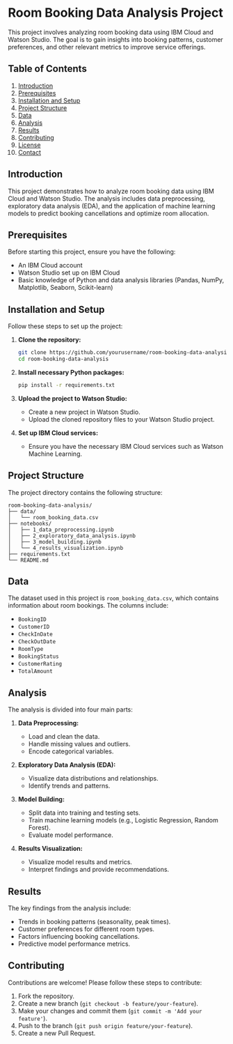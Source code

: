
# Room Booking Data Analysis Project

This project involves analyzing room booking data using IBM Cloud and Watson Studio. The goal is to gain insights into booking patterns, customer preferences, and other relevant metrics to improve service offerings.

## Table of Contents
1. [Introduction](#introduction)
2. [Prerequisites](#prerequisites)
3. [Installation and Setup](#installation-and-setup)
4. [Project Structure](#project-structure)
5. [Data](#data)
6. [Analysis](#analysis)
7. [Results](#results)
8. [Contributing](#contributing)
9. [License](#license)
10. [Contact](#contact)

## Introduction
This project demonstrates how to analyze room booking data using IBM Cloud and Watson Studio. The analysis includes data preprocessing, exploratory data analysis (EDA), and the application of machine learning models to predict booking cancellations and optimize room allocation.

## Prerequisites
Before starting this project, ensure you have the following:
- An IBM Cloud account
- Watson Studio set up on IBM Cloud
- Basic knowledge of Python and data analysis libraries (Pandas, NumPy, Matplotlib, Seaborn, Scikit-learn)

## Installation and Setup
Follow these steps to set up the project:

1. **Clone the repository:**
    ```bash
    git clone https://github.com/yourusername/room-booking-data-analysis.git
    cd room-booking-data-analysis
    ```

2. **Install necessary Python packages:**
    ```bash
    pip install -r requirements.txt
    ```

3. **Upload the project to Watson Studio:**
    - Create a new project in Watson Studio.
    - Upload the cloned repository files to your Watson Studio project.

4. **Set up IBM Cloud services:**
    - Ensure you have the necessary IBM Cloud services such as Watson Machine Learning.

## Project Structure
The project directory contains the following structure:
```
room-booking-data-analysis/
├── data/
│   └── room_booking_data.csv
├── notebooks/
│   ├── 1_data_preprocessing.ipynb
│   ├── 2_exploratory_data_analysis.ipynb
│   ├── 3_model_building.ipynb
│   └── 4_results_visualization.ipynb
├── requirements.txt
└── README.md
```

## Data
The dataset used in this project is `room_booking_data.csv`, which contains information about room bookings. The columns include:
- `BookingID`
- `CustomerID`
- `CheckInDate`
- `CheckOutDate`
- `RoomType`
- `BookingStatus`
- `CustomerRating`
- `TotalAmount`

## Analysis
The analysis is divided into four main parts:

1. **Data Preprocessing:**
   - Load and clean the data.
   - Handle missing values and outliers.
   - Encode categorical variables.

2. **Exploratory Data Analysis (EDA):**
   - Visualize data distributions and relationships.
   - Identify trends and patterns.

3. **Model Building:**
   - Split data into training and testing sets.
   - Train machine learning models (e.g., Logistic Regression, Random Forest).
   - Evaluate model performance.

4. **Results Visualization:**
   - Visualize model results and metrics.
   - Interpret findings and provide recommendations.

## Results
The key findings from the analysis include:
- Trends in booking patterns (seasonality, peak times).
- Customer preferences for different room types.
- Factors influencing booking cancellations.
- Predictive model performance metrics.

## Contributing
Contributions are welcome! Please follow these steps to contribute:

1. Fork the repository.
2. Create a new branch (`git checkout -b feature/your-feature`).
3. Make your changes and commit them (`git commit -m 'Add your feature'`).
4. Push to the branch (`git push origin feature/your-feature`).
5. Create a new Pull Request.

